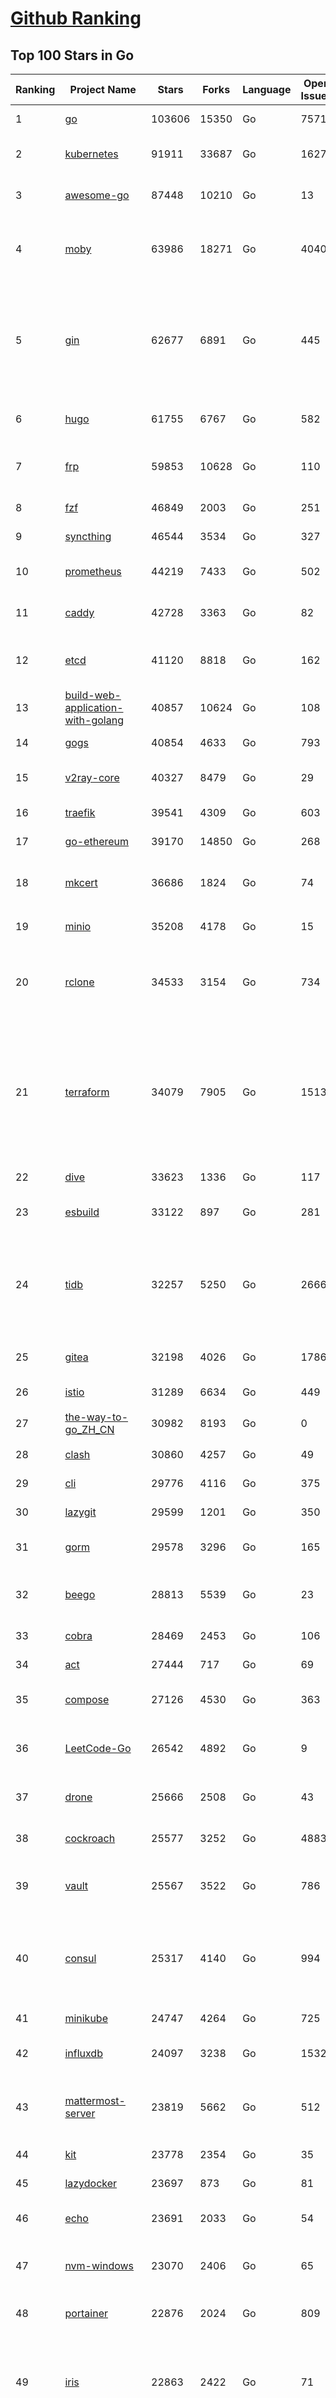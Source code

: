 [Github Ranking](../README.md)
==========

## Top 100 Stars in Go

| Ranking | Project Name | Stars | Forks | Language | Open Issues | Description | Last Commit |
| ------- | ------------ | ----- | ----- | -------- | ----------- | ----------- | ----------- |
| 1 | [go](https://github.com/golang/go) | 103606 | 15350 | Go | 7571 | The Go programming language | 2022-09-09T20:30:12Z |
| 2 | [kubernetes](https://github.com/kubernetes/kubernetes) | 91911 | 33687 | Go | 1627 | Production-Grade Container Scheduling and Management | 2022-09-10T11:45:23Z |
| 3 | [awesome-go](https://github.com/avelino/awesome-go) | 87448 | 10210 | Go | 13 | A curated list of awesome Go frameworks, libraries and software | 2022-09-10T08:59:20Z |
| 4 | [moby](https://github.com/moby/moby) | 63986 | 18271 | Go | 4040 | Moby Project - a collaborative project for the container ecosystem to assemble container-based systems | 2022-09-10T10:27:35Z |
| 5 | [gin](https://github.com/gin-gonic/gin) | 62677 | 6891 | Go | 445 | Gin is a HTTP web framework written in Go (Golang). It features a Martini-like API with much better performance -- up to 40 times faster. If you need smashing performance, get yourself some Gin. | 2022-09-06T12:01:33Z |
| 6 | [hugo](https://github.com/gohugoio/hugo) | 61755 | 6767 | Go | 582 | The world’s fastest framework for building websites. | 2022-09-09T08:03:34Z |
| 7 | [frp](https://github.com/fatedier/frp) | 59853 | 10628 | Go | 110 | A fast reverse proxy to help you expose a local server behind a NAT or firewall to the internet. | 2022-09-08T09:16:45Z |
| 8 | [fzf](https://github.com/junegunn/fzf) | 46849 | 2003 | Go | 251 | :cherry_blossom: A command-line fuzzy finder | 2022-09-10T02:38:41Z |
| 9 | [syncthing](https://github.com/syncthing/syncthing) | 46544 | 3534 | Go | 327 | Open Source Continuous File Synchronization | 2022-09-09T12:22:38Z |
| 10 | [prometheus](https://github.com/prometheus/prometheus) | 44219 | 7433 | Go | 502 | The Prometheus monitoring system and time series database. | 2022-09-09T15:33:35Z |
| 11 | [caddy](https://github.com/caddyserver/caddy) | 42728 | 3363 | Go | 82 | Fast and extensible multi-platform web server with automatic HTTPS | 2022-09-09T00:48:42Z |
| 12 | [etcd](https://github.com/etcd-io/etcd) | 41120 | 8818 | Go | 162 | Distributed reliable key-value store for the most critical data of a distributed system | 2022-09-10T07:22:49Z |
| 13 | [build-web-application-with-golang](https://github.com/astaxie/build-web-application-with-golang) | 40857 | 10624 | Go | 108 | A golang ebook intro how to build a web with golang | 2022-08-17T11:35:58Z |
| 14 | [gogs](https://github.com/gogs/gogs) | 40854 | 4633 | Go | 793 | Gogs is a painless self-hosted Git service | 2022-09-05T17:56:48Z |
| 15 | [v2ray-core](https://github.com/v2ray/v2ray-core) | 40327 | 8479 | Go | 29 | A platform for building proxies to bypass network restrictions. | 2022-09-09T03:02:53Z |
| 16 | [traefik](https://github.com/traefik/traefik) | 39541 | 4309 | Go | 603 | The Cloud Native Application Proxy | 2022-09-10T01:55:25Z |
| 17 | [go-ethereum](https://github.com/ethereum/go-ethereum) | 39170 | 14850 | Go | 268 | Official Go implementation of the Ethereum protocol | 2022-09-10T11:25:53Z |
| 18 | [mkcert](https://github.com/FiloSottile/mkcert) | 36686 | 1824 | Go | 74 | A simple zero-config tool to make locally trusted development certificates with any names you'd like. | 2022-09-01T12:21:51Z |
| 19 | [minio](https://github.com/minio/minio) | 35208 | 4178 | Go | 15 | Multi-Cloud :cloud: Object Storage  | 2022-09-10T07:18:07Z |
| 20 | [rclone](https://github.com/rclone/rclone) | 34533 | 3154 | Go | 734 | "rsync for cloud storage" - Google Drive, S3, Dropbox, Backblaze B2, One Drive, Swift, Hubic, Wasabi, Google Cloud Storage, Yandex Files | 2022-09-09T16:43:38Z |
| 21 | [terraform](https://github.com/hashicorp/terraform) | 34079 | 7905 | Go | 1513 | Terraform enables you to safely and predictably create, change, and improve infrastructure. It is an open source tool that codifies APIs into declarative configuration files that can be shared amongst team members, treated as code, edited, reviewed, and versioned. | 2022-09-10T01:06:02Z |
| 22 | [dive](https://github.com/wagoodman/dive) | 33623 | 1336 | Go | 117 | A tool for exploring each layer in a docker image | 2022-09-09T23:34:29Z |
| 23 | [esbuild](https://github.com/evanw/esbuild) | 33122 | 897 | Go | 281 | An extremely fast JavaScript and CSS bundler and minifier | 2022-09-10T02:16:46Z |
| 24 | [tidb](https://github.com/pingcap/tidb) | 32257 | 5250 | Go | 2666 | TiDB is an open-source, cloud-native, distributed, MySQL-Compatible database for elastic scale and real-time analytics. Try free: https://tidbcloud.com/free-trial | 2022-09-10T10:32:31Z |
| 25 | [gitea](https://github.com/go-gitea/gitea) | 32198 | 4026 | Go | 1786 | Git with a cup of tea, painless self-hosted git service | 2022-09-10T11:26:50Z |
| 26 | [istio](https://github.com/istio/istio) | 31289 | 6634 | Go | 449 | Connect, secure, control, and observe services. | 2022-09-10T11:14:51Z |
| 27 | [the-way-to-go_ZH_CN](https://github.com/unknwon/the-way-to-go_ZH_CN) | 30982 | 8193 | Go | 0 | 《The Way to Go》中文译本，中文正式名《Go 入门指南》 | 2022-08-06T12:54:01Z |
| 28 | [clash](https://github.com/Dreamacro/clash) | 30860 | 4257 | Go | 49 | A rule-based tunnel in Go. | 2022-09-02T08:59:00Z |
| 29 | [cli](https://github.com/cli/cli) | 29776 | 4116 | Go | 375 | GitHub’s official command line tool | 2022-09-10T08:00:39Z |
| 30 | [lazygit](https://github.com/jesseduffield/lazygit) | 29599 | 1201 | Go | 350 | simple terminal UI for git commands | 2022-09-10T05:37:37Z |
| 31 | [gorm](https://github.com/go-gorm/gorm) | 29578 | 3296 | Go | 165 | The fantastic ORM library for Golang, aims to be developer friendly | 2022-09-09T03:16:41Z |
| 32 | [beego](https://github.com/beego/beego) | 28813 | 5539 | Go | 23 | beego is an open-source, high-performance web framework for the Go programming language. | 2022-09-07T13:14:38Z |
| 33 | [cobra](https://github.com/spf13/cobra) | 28469 | 2453 | Go | 106 | A Commander for modern Go CLI interactions | 2022-09-08T15:40:20Z |
| 34 | [act](https://github.com/nektos/act) | 27444 | 717 | Go | 69 | Run your GitHub Actions locally 🚀 | 2022-09-08T23:06:44Z |
| 35 | [compose](https://github.com/docker/compose) | 27126 | 4530 | Go | 363 | Define and run multi-container applications with Docker | 2022-09-09T19:24:15Z |
| 36 | [LeetCode-Go](https://github.com/halfrost/LeetCode-Go) | 26542 | 4892 | Go | 9 | ✅ Solutions to LeetCode by Go, 100% test coverage, runtime beats 100% / LeetCode 题解 | 2022-09-08T21:55:41Z |
| 37 | [drone](https://github.com/harness/drone) | 25666 | 2508 | Go | 43 | Drone is a Container-Native, Continuous Delivery Platform | 2022-09-08T10:33:38Z |
| 38 | [cockroach](https://github.com/cockroachdb/cockroach) | 25577 | 3252 | Go | 4883 | CockroachDB - the open source, cloud-native distributed SQL database. | 2022-09-10T08:47:56Z |
| 39 | [vault](https://github.com/hashicorp/vault) | 25567 | 3522 | Go | 786 | A tool for secrets management, encryption as a service, and privileged access management | 2022-09-10T00:01:51Z |
| 40 | [consul](https://github.com/hashicorp/consul) | 25317 | 4140 | Go | 994 | Consul is a distributed, highly available, and data center aware solution to connect and configure applications across dynamic, distributed infrastructure. | 2022-09-10T01:56:49Z |
| 41 | [minikube](https://github.com/kubernetes/minikube) | 24747 | 4264 | Go | 725 | Run Kubernetes locally | 2022-09-10T03:20:41Z |
| 42 | [influxdb](https://github.com/influxdata/influxdb) | 24097 | 3238 | Go | 1532 | Scalable datastore for metrics, events, and real-time analytics | 2022-09-10T01:19:04Z |
| 43 | [mattermost-server](https://github.com/mattermost/mattermost-server) | 23819 | 5662 | Go | 512 | Mattermost is an open source platform for secure collaboration across the entire software development lifecycle. | 2022-09-10T03:34:50Z |
| 44 | [kit](https://github.com/go-kit/kit) | 23778 | 2354 | Go | 35 | A standard library for microservices. | 2022-08-26T00:50:32Z |
| 45 | [lazydocker](https://github.com/jesseduffield/lazydocker) | 23697 | 873 | Go | 81 | The lazier way to manage everything docker | 2022-09-06T05:47:43Z |
| 46 | [echo](https://github.com/labstack/echo) | 23691 | 2033 | Go | 54 | High performance, minimalist Go web framework | 2022-09-09T14:58:11Z |
| 47 | [nvm-windows](https://github.com/coreybutler/nvm-windows) | 23070 | 2406 | Go | 65 | A node.js version management utility for Windows. Ironically written in Go. | 2022-08-03T13:08:16Z |
| 48 | [portainer](https://github.com/portainer/portainer) | 22876 | 2024 | Go | 809 | Making Docker and Kubernetes management easy. | 2022-09-10T03:37:23Z |
| 49 | [iris](https://github.com/kataras/iris) | 22863 | 2422 | Go | 71 | The fastest HTTP/2 Go Web Framework. Easy to learn. Fast development with Code you control. Unbeatable cost-performance ratio :leaves: :rocket: \| 谢谢 \| | 2022-09-09T12:56:23Z |
| 50 | [nps](https://github.com/ehang-io/nps) | 22784 | 4187 | Go | 348 | 一款轻量级、高性能、功能强大的内网穿透代理服务器。支持tcp、udp、socks5、http等几乎所有流量转发，可用来访问内网网站、本地支付接口调试、ssh访问、远程桌面，内网dns解析、内网socks5代理等等……，并带有功能强大的web管理端。a lightweight, high-performance, powerful intranet penetration proxy server, with a powerful web management terminal. | 2022-08-06T06:31:51Z |
| 51 | [nsq](https://github.com/nsqio/nsq) | 22720 | 2796 | Go | 51 | A realtime distributed messaging platform | 2022-09-01T05:39:16Z |
| 52 | [helm](https://github.com/helm/helm) | 22569 | 6354 | Go | 298 | The Kubernetes Package Manager | 2022-09-09T21:03:42Z |
| 53 | [photoprism](https://github.com/photoprism/photoprism) | 22297 | 1244 | Go | 309 | AI-Powered Photos App for the Decentralized Web 🌈💎✨ | 2022-09-10T09:37:28Z |
| 54 | [fiber](https://github.com/gofiber/fiber) | 22273 | 1127 | Go | 23 | ⚡️ Express inspired web framework written in Go | 2022-09-09T20:40:28Z |
| 55 | [ngrok](https://github.com/inconshreveable/ngrok) | 22084 | 4086 | Go | 259 | Introspected tunnels to localhost | 2022-08-23T07:11:57Z |
| 56 | [faas](https://github.com/openfaas/faas) | 22083 | 1792 | Go | 23 | OpenFaaS - Serverless Functions Made Simple | 2022-09-08T10:21:52Z |
| 57 | [hub](https://github.com/github/hub) | 22019 | 2339 | Go | 236 | A command-line tool that makes git easier to use with GitHub. | 2022-08-25T15:28:57Z |
| 58 | [logrus](https://github.com/sirupsen/logrus) | 21258 | 2175 | Go | 4 | Structured, pluggable logging for Go. | 2022-08-20T06:28:21Z |
| 59 | [docker_practice](https://github.com/yeasy/docker_practice) | 21080 | 5374 | Go | 4 | Learn and understand Docker&Container technologies, with real DevOps practice! | 2022-07-20T08:56:45Z |
| 60 | [k3s](https://github.com/k3s-io/k3s) | 20938 | 1842 | Go | 343 | Lightweight Kubernetes | 2022-09-10T00:21:24Z |
| 61 | [croc](https://github.com/schollz/croc) | 20677 | 897 | Go | 84 | Easily and securely send things from one computer to another :crocodile: :package: | 2022-08-21T11:52:40Z |
| 62 | [viper](https://github.com/spf13/viper) | 20514 | 1740 | Go | 346 | Go configuration with fangs | 2022-09-06T17:26:43Z |
| 63 | [go-zero](https://github.com/zeromicro/go-zero) | 20410 | 2948 | Go | 83 | A cloud-native Go microservices framework with cli tool for productivity. | 2022-09-10T07:20:00Z |
| 64 | [micro](https://github.com/zyedidia/micro) | 20214 | 1041 | Go | 624 | A modern and intuitive terminal-based text editor | 2022-08-29T10:28:36Z |
| 65 | [vegeta](https://github.com/tsenart/vegeta) | 20116 | 1245 | Go | 83 | HTTP load testing tool and library. It's over 9000! | 2022-07-19T06:53:45Z |
| 66 | [go-patterns](https://github.com/tmrts/go-patterns) | 19994 | 1864 | Go | 13 | Curated list of Go design patterns, recipes and idioms | 2022-08-07T21:44:59Z |
| 67 | [rancher](https://github.com/rancher/rancher) | 19811 | 2645 | Go | 2081 | Complete container management platform | 2022-09-10T00:35:04Z |
| 68 | [dapr](https://github.com/dapr/dapr) | 19192 | 1508 | Go | 311 | Dapr is a portable, event-driven, runtime for building distributed applications across cloud and edge. | 2022-09-09T21:28:12Z |
| 69 | [delve](https://github.com/go-delve/delve) | 19162 | 1950 | Go | 102 | Delve is a debugger for the Go programming language. | 2022-09-09T14:16:07Z |
| 70 | [go-micro](https://github.com/asim/go-micro) | 18999 | 2147 | Go | 84 | A Go microservices framework | 2022-09-07T13:39:07Z |
| 71 | [lux](https://github.com/iawia002/lux) | 18973 | 2293 | Go | 383 | 👾 Fast and simple video download library and CLI tool written in Go | 2022-08-09T01:42:10Z |
| 72 | [cli](https://github.com/urfave/cli) | 18962 | 1614 | Go | 126 | A simple, fast, and fun package for building command line apps in Go | 2022-09-09T12:44:08Z |
| 73 | [kratos](https://github.com/go-kratos/kratos) | 18819 | 3612 | Go | 77 | Your ultimate Go microservices framework for the cloud-native era. | 2022-09-10T04:44:08Z |
| 74 | [dgraph](https://github.com/dgraph-io/dgraph) | 18418 | 1405 | Go | 77 | Native GraphQL Database with graph backend | 2022-09-09T23:03:40Z |
| 75 | [fasthttp](https://github.com/valyala/fasthttp) | 18362 | 1532 | Go | 40 | Fast HTTP package for Go. Tuned for high performance. Zero memory allocations in hot paths. Up to 10x faster than net/http | 2022-09-06T05:59:35Z |
| 76 | [learn-go-with-tests](https://github.com/quii/learn-go-with-tests) | 18358 | 2409 | Go | 27 | Learn Go with test-driven development | 2022-09-05T13:10:11Z |
| 77 | [harbor](https://github.com/goharbor/harbor) | 18260 | 4160 | Go | 561 | An open source trusted cloud native registry project that stores, signs, and scans content. | 2022-09-10T05:34:37Z |
| 78 | [fyne](https://github.com/fyne-io/fyne) | 18170 | 992 | Go | 428 | Cross platform GUI in Go inspired by Material Design | 2022-09-09T11:00:27Z |
| 79 | [websocket](https://github.com/gorilla/websocket) | 17967 | 2980 | Go | 32 | A fast, well-tested and widely used WebSocket implementation for Go. | 2022-08-24T00:12:07Z |
| 80 | [v2ray-core](https://github.com/v2fly/v2ray-core) | 17954 | 3026 | Go | 49 | A platform for building proxies to bypass network restrictions. | 2022-09-09T08:27:59Z |
| 81 | [restic](https://github.com/restic/restic) | 17954 | 1192 | Go | 364 | Fast, secure, efficient backup program | 2022-09-10T09:03:11Z |
| 82 | [k9s](https://github.com/derailed/k9s) | 17826 | 1129 | Go | 303 | 🐶 Kubernetes CLI To Manage Your Clusters In Style! | 2022-09-06T15:52:47Z |
| 83 | [k6](https://github.com/grafana/k6) | 17757 | 924 | Go | 337 | A modern load testing tool, using Go and JavaScript - https://k6.io | 2022-09-09T14:21:13Z |
| 84 | [colly](https://github.com/gocolly/colly) | 17598 | 1469 | Go | 126 | Elegant Scraper and Crawler Framework for Golang | 2022-09-01T15:23:02Z |
| 85 | [testify](https://github.com/stretchr/testify) | 17567 | 1305 | Go | 244 | A toolkit with common assertions and mocks that plays nicely with the standard library | 2022-08-26T17:05:24Z |
| 86 | [mux](https://github.com/gorilla/mux) | 17299 | 1565 | Go | 9 | A powerful HTTP router and URL matcher for building Go web servers with 🦍 | 2022-08-17T20:49:02Z |
| 87 | [gotty](https://github.com/yudai/gotty) | 17136 | 1313 | Go | 100 | Share your terminal as a web application | 2022-07-23T08:55:01Z |
| 88 | [filebrowser](https://github.com/filebrowser/filebrowser) | 16952 | 2133 | Go | 175 | 📂 Web File Browser | 2022-09-08T02:40:51Z |
| 89 | [loki](https://github.com/grafana/loki) | 16952 | 2143 | Go | 455 | Like Prometheus, but for logs. | 2022-09-10T09:03:23Z |
| 90 | [zap](https://github.com/uber-go/zap) | 16880 | 1208 | Go | 84 | Blazing fast, structured, leveled logging in Go. | 2022-09-09T03:45:21Z |
| 91 | [grpc-go](https://github.com/grpc/grpc-go) | 16737 | 3732 | Go | 123 | The Go language implementation of gRPC. HTTP/2 based RPC | 2022-09-09T22:51:01Z |
| 92 | [jaeger](https://github.com/jaegertracing/jaeger) | 16369 | 1966 | Go | 311 | CNCF Jaeger, a Distributed Tracing Platform | 2022-09-10T09:12:47Z |
| 93 | [websocketd](https://github.com/joewalnes/websocketd) | 16349 | 978 | Go | 36 | Turn any program that uses STDIN/STDOUT into a WebSocket server. Like inetd, but for WebSockets.  | 2022-02-16T15:00:22Z |
| 94 | [xbar](https://github.com/matryer/xbar) | 16300 | 638 | Go | 118 | Put the output from any script or program into your macOS Menu Bar (the BitBar reboot) | 2022-06-13T10:23:41Z |
| 95 | [goreplay](https://github.com/buger/goreplay) | 16028 | 1636 | Go | 245 | GoReplay is an open-source tool for capturing and replaying live HTTP traffic into a test environment in order to continuously test your system with real data. It can be used to increase confidence in code deployments, configuration changes and infrastructure changes. | 2022-08-23T01:39:49Z |
| 96 | [Cloudreve](https://github.com/cloudreve/Cloudreve) | 15738 | 2745 | Go | 244 | 🌩支持多家云存储的云盘系统 (Self-hosted file management and sharing system, supports multiple storage providers) | 2022-09-09T13:11:09Z |
| 97 | [charts](https://github.com/helm/charts) | 15456 | 17230 | Go | 0 | ⚠️(OBSOLETE) Curated applications for Kubernetes | 2022-02-20T14:09:39Z |
| 98 | [redis](https://github.com/go-redis/redis) | 15347 | 1870 | Go | 145 | Type-safe Redis client for Golang | 2022-09-05T12:36:33Z |
| 99 | [seaweedfs](https://github.com/seaweedfs/seaweedfs) | 15257 | 1846 | Go | 97 | SeaweedFS is a fast distributed storage system for blobs, objects, files, and data lake, for billions of files! Blob store has O(1) disk seek, cloud tiering. Filer supports Cloud Drive, cross-DC active-active replication, Kubernetes, POSIX FUSE mount, S3 API, S3 Gateway, Hadoop, WebDAV, encryption, Erasure Coding. | 2022-09-10T08:32:38Z |
| 100 | [fx](https://github.com/antonmedv/fx) | 15207 | 428 | Go | 13 | Terminal JSON viewer | 2022-08-29T23:58:16Z |

